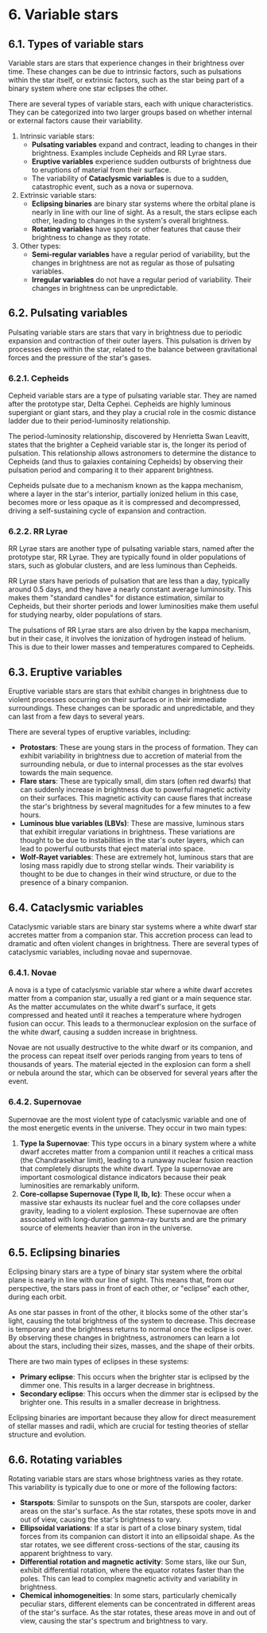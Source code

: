 # 6. Variable stars

## 6.1. Types of variable stars
Variable stars are stars that experience changes in their brightness over time. These changes can be due to intrinsic factors, such as pulsations within the star itself, or extrinsic factors, such as the star being part of a binary system where one star eclipses the other.

There are several types of variable stars, each with unique characteristics. They can be categorized into two larger groups based on whether internal or external factors cause their variability.

1. Intrinsic variable stars:
   - **Pulsating variables** expand and contract, leading to changes in their brightness. Examples include Cepheids and RR Lyrae stars.
   - **Eruptive variables** experience sudden outbursts of brightness due to eruptions of material from their surface.
   - The variability of **Cataclysmic variables** is due to a sudden, catastrophic event, such as a nova or supernova.
2. Extrinsic variable stars:
   - **Eclipsing binaries** are binary star systems where the orbital plane is nearly in line with our line of sight. As a result, the stars eclipse each other, leading to changes in the system's overall brightness.
   - **Rotating variables** have spots or other features that cause their brightness to change as they rotate.
3. Other types:
   - **Semi-regular variables** have a regular period of variability, but the changes in brightness are not as regular as those of pulsating variables.
   - **Irregular variables** do not have a regular period of variability. Their changes in brightness can be unpredictable.


## 6.2. Pulsating variables
Pulsating variable stars are stars that vary in brightness due to periodic expansion and contraction of their outer layers. This pulsation is driven by processes deep within the star, related to the balance between gravitational forces and the pressure of the star's gases.

### 6.2.1. Cepheids
Cepheid variable stars are a type of pulsating variable star. They are named after the prototype star, Delta Cephei. Cepheids are highly luminous supergiant or giant stars, and they play a crucial role in the cosmic distance ladder due to their period-luminosity relationship.

The period-luminosity relationship, discovered by Henrietta Swan Leavitt, states that the brighter a Cepheid variable star is, the longer its period of pulsation. This relationship allows astronomers to determine the distance to Cepheids (and thus to galaxies containing Cepheids) by observing their pulsation period and comparing it to their apparent brightness.

Cepheids pulsate due to a mechanism known as the kappa mechanism, where a layer in the star's interior, partially ionized helium in this case, becomes more or less opaque as it is compressed and decompressed, driving a self-sustaining cycle of expansion and contraction.

### 6.2.2. RR Lyrae
RR Lyrae stars are another type of pulsating variable stars, named after the prototype star, RR Lyrae. They are typically found in older populations of stars, such as globular clusters, and are less luminous than Cepheids.

RR Lyrae stars have periods of pulsation that are less than a day, typically around $0.5$ days, and they have a nearly constant average luminosity. This makes them "standard candles" for distance estimation, similar to Cepheids, but their shorter periods and lower luminosities make them useful for studying nearby, older populations of stars.

The pulsations of RR Lyrae stars are also driven by the kappa mechanism, but in their case, it involves the ionization of hydrogen instead of helium. This is due to their lower masses and temperatures compared to Cepheids.

## 6.3. Eruptive variables
Eruptive variable stars are stars that exhibit changes in brightness due to violent processes occurring on their surfaces or in their immediate surroundings. These changes can be sporadic and unpredictable, and they can last from a few days to several years.

There are several types of eruptive variables, including:

- **Protostars**: These are young stars in the process of formation. They can exhibit variability in brightness due to accretion of material from the surrounding nebula, or due to internal processes as the star evolves towards the main sequence.
- **Flare stars**: These are typically small, dim stars (often red dwarfs) that can suddenly increase in brightness due to powerful magnetic activity on their surfaces. This magnetic activity can cause flares that increase the star's brightness by several magnitudes for a few minutes to a few hours.
- **Luminous blue variables (LBVs)**: These are massive, luminous stars that exhibit irregular variations in brightness. These variations are thought to be due to instabilities in the star's outer layers, which can lead to powerful outbursts that eject material into space.
- **Wolf-Rayet variables**: These are extremely hot, luminous stars that are losing mass rapidly due to strong stellar winds. Their variability is thought to be due to changes in their wind structure, or due to the presence of a binary companion.

## 6.4. Cataclysmic variables
Cataclysmic variable stars are binary star systems where a white dwarf star accretes matter from a companion star. This accretion process can lead to dramatic and often violent changes in brightness. There are several types of cataclysmic variables, including novae and supernovae.

### 6.4.1. Novae
A nova is a type of cataclysmic variable star where a white dwarf accretes matter from a companion star, usually a red giant or a main sequence star. As the matter accumulates on the white dwarf's surface, it gets compressed and heated until it reaches a temperature where hydrogen fusion can occur. This leads to a thermonuclear explosion on the surface of the white dwarf, causing a sudden increase in brightness.

Novae are not usually destructive to the white dwarf or its companion, and the process can repeat itself over periods ranging from years to tens of thousands of years. The material ejected in the explosion can form a shell or nebula around the star, which can be observed for several years after the event.

### 6.4.2. Supernovae
Supernovae are the most violent type of cataclysmic variable and one of the most energetic events in the universe. They occur in two main types:

1. **Type Ia Supernovae**: This type occurs in a binary system where a white dwarf accretes matter from a companion until it reaches a critical mass (the Chandrasekhar limit), leading to a runaway nuclear fusion reaction that completely disrupts the white dwarf. Type Ia supernovae are important cosmological distance indicators because their peak luminosities are remarkably uniform.
2. **Core-collapse Supernovae (Type II, Ib, Ic)**: These occur when a massive star exhausts its nuclear fuel and the core collapses under gravity, leading to a violent explosion. These supernovae are often associated with long-duration gamma-ray bursts and are the primary source of elements heavier than iron in the universe.

## 6.5. Eclipsing binaries
Eclipsing binary stars are a type of binary star system where the orbital plane is nearly in line with our line of sight. This means that, from our perspective, the stars pass in front of each other, or "eclipse" each other, during each orbit.

As one star passes in front of the other, it blocks some of the other star's light, causing the total brightness of the system to decrease. This decrease is temporary and the brightness returns to normal once the eclipse is over. By observing these changes in brightness, astronomers can learn a lot about the stars, including their sizes, masses, and the shape of their orbits.

There are two main types of eclipses in these systems:
- **Primary eclipse**: This occurs when the brighter star is eclipsed by the dimmer one. This results in a larger decrease in brightness.
- **Secondary eclipse**: This occurs when the dimmer star is eclipsed by the brighter one. This results in a smaller decrease in brightness.

Eclipsing binaries are important because they allow for direct measurement of stellar masses and radii, which are crucial for testing theories of stellar structure and evolution.

## 6.6. Rotating variables
Rotating variable stars are stars whose brightness varies as they rotate. This variability is typically due to one or more of the following factors:

- **Starspots**: Similar to sunspots on the Sun, starspots are cooler, darker areas on the star's surface. As the star rotates, these spots move in and out of view, causing the star's brightness to vary.
- **Ellipsoidal variations**: If a star is part of a close binary system, tidal forces from its companion can distort it into an ellipsoidal shape. As the star rotates, we see different cross-sections of the star, causing its apparent brightness to vary.
- **Differential rotation and magnetic activity**: Some stars, like our Sun, exhibit differential rotation, where the equator rotates faster than the poles. This can lead to complex magnetic activity and variability in brightness.
- **Chemical inhomogeneities**: In some stars, particularly chemically peculiar stars, different elements can be concentrated in different areas of the star's surface. As the star rotates, these areas move in and out of view, causing the star's spectrum and brightness to vary.